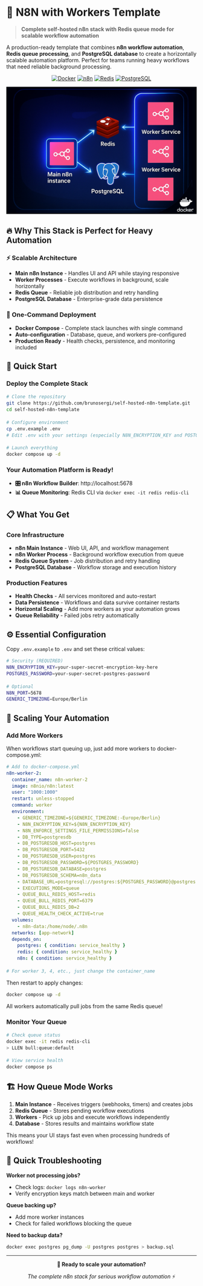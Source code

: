 # 🚀 N8N with Workers Template

> **Complete self-hosted n8n stack with Redis queue mode for scalable workflow automation**

A production-ready template that combines **n8n workflow automation**, **Redis queue processing**, and **PostgreSQL database** to create a horizontally scalable automation platform. Perfect for teams running heavy workflows that need reliable background processing.

<div align="center">

[![Docker](https://img.shields.io/badge/Docker-Ready-2496ED?logo=docker)](https://docker.com) [![n8n](https://img.shields.io/badge/n8n-Automation_w/_Workers-DC382D?logo=n8n)](https://n8n.io) [![Redis](https://img.shields.io/badge/Redis-Queue-FF6D5A?logo=redis)](https://redis.io) [![PostgreSQL](https://img.shields.io/badge/PostgreSQL-Database-4169E1?logo=postgresql)](https://postgresql.org)

<img src="images/n8n-template-diagram.jpg" alt="N8N Architecture Diagram" width="700">

</div>

## 🔥 Why This Stack is Perfect for Heavy Automation

### **⚡ Scalable Architecture**
- **Main n8n Instance** - Handles UI and API while staying responsive
- **Worker Processes** - Execute workflows in background, scale horizontally  
- **Redis Queue** - Reliable job distribution and retry handling
- **PostgreSQL Database** - Enterprise-grade data persistence

### **🐳 One-Command Deployment**
- **Docker Compose** - Complete stack launches with single command
- **Auto-configuration** - Database, queue, and workers pre-configured
- **Production Ready** - Health checks, persistence, and monitoring included

## 🚀 Quick Start

### Deploy the Complete Stack
```bash
# Clone the repository
git clone https://github.com/brunosergi/self-hosted-n8n-template.git
cd self-hosted-n8n-template

# Configure environment
cp .env.example .env
# Edit .env with your settings (especially N8N_ENCRYPTION_KEY and POSTGRES_PASSWORD)

# Launch everything
docker compose up -d
```

### Your Automation Platform is Ready!
- **🎛️ n8n Workflow Builder**: http://localhost:5678
- **📊 Queue Monitoring**: Redis CLI via `docker exec -it redis redis-cli`

## 📋 What You Get

### **Core Infrastructure**
- **n8n Main Instance** - Web UI, API, and workflow management
- **n8n Worker Process** - Background workflow execution from queue
- **Redis Queue System** - Job distribution and retry handling
- **PostgreSQL Database** - Workflow storage and execution history

### **Production Features**
- **Health Checks** - All services monitored and auto-restart
- **Data Persistence** - Workflows and data survive container restarts
- **Horizontal Scaling** - Add more workers as your automation grows
- **Queue Reliability** - Failed jobs retry automatically

## ⚙️ Essential Configuration

Copy `.env.example` to `.env` and set these critical values:

```bash
# Security (REQUIRED)
N8N_ENCRYPTION_KEY=your-super-secret-encryption-key-here
POSTGRES_PASSWORD=your-super-secret-postgres-password

# Optional
N8N_PORT=5678
GENERIC_TIMEZONE=Europe/Berlin
```

## 🔧 Scaling Your Automation

### Add More Workers
When workflows start queuing up, just add more workers to docker-compose.yml:

```yaml
# Add to docker-compose.yml
n8n-worker-2:
  container_name: n8n-worker-2
  image: n8nio/n8n:latest
  user: "1000:1000"
  restart: unless-stopped
  command: worker
  environment:
    - GENERIC_TIMEZONE=${GENERIC_TIMEZONE:-Europe/Berlin}
    - N8N_ENCRYPTION_KEY=${N8N_ENCRYPTION_KEY}
    - N8N_ENFORCE_SETTINGS_FILE_PERMISSIONS=false
    - DB_TYPE=postgresdb
    - DB_POSTGRESDB_HOST=postgres
    - DB_POSTGRESDB_PORT=5432
    - DB_POSTGRESDB_USER=postgres
    - DB_POSTGRESDB_PASSWORD=${POSTGRES_PASSWORD}
    - DB_POSTGRESDB_DATABASE=postgres
    - DB_POSTGRESDB_SCHEMA=n8n_data
    - DATABASE_URL=postgresql://postgres:${POSTGRES_PASSWORD}@postgres:5432/postgres?schema=n8n_data
    - EXECUTIONS_MODE=queue
    - QUEUE_BULL_REDIS_HOST=redis
    - QUEUE_BULL_REDIS_PORT=6379
    - QUEUE_BULL_REDIS_DB=2
    - QUEUE_HEALTH_CHECK_ACTIVE=true
  volumes:
    - n8n-data:/home/node/.n8n
  networks: [app-network]
  depends_on:
    postgres: { condition: service_healthy }
    redis: { condition: service_healthy }
    n8n: { condition: service_healthy }

# For worker 3, 4, etc., just change the container_name
```

Then restart to apply changes:
```bash
docker compose up -d
```

All workers automatically pull jobs from the same Redis queue!

### Monitor Your Queue
```bash
# Check queue status
docker exec -it redis redis-cli
> LLEN bull:queue:default

# View service health
docker compose ps
```

## 🏗️ How Queue Mode Works

1. **Main Instance** - Receives triggers (webhooks, timers) and creates jobs
2. **Redis Queue** - Stores pending workflow executions
3. **Workers** - Pick up jobs and execute workflows independently
4. **Database** - Stores results and maintains workflow state

This means your UI stays fast even when processing hundreds of workflows!

## 🐛 Quick Troubleshooting

**Worker not processing jobs?**
- Check logs: `docker logs n8n-worker`
- Verify encryption keys match between main and worker

**Queue backing up?**
- Add more worker instances
- Check for failed workflows blocking the queue

**Need to backup data?**
```bash
docker exec postgres pg_dump -U postgres postgres > backup.sql
```

---

<div align="center">

**🚀 Ready to scale your automation?**

*The complete n8n stack for serious workflow automation* ⚡

</div>